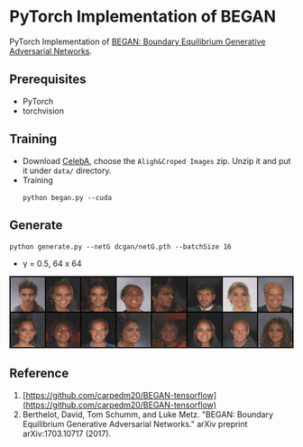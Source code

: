 # PyTorch Implementation of BEGAN

PyTorch Implementation of [BEGAN: Boundary Equilibrium Generative Adversarial Networks](https://arxiv.org/abs/1703.10717).

## Prerequisites
- PyTorch
- torchvision

## Training
- Download [CelebA](http://mmlab.ie.cuhk.edu.hk/projects/CelebA.html), choose the `Aligh&Croped Images` zip. Unzip it and put it under `data/` directory.
- Training
  ```
  python began.py --cuda
  ```

## Generate
  ```
  python generate.py --netG dcgan/netG.pth --batchSize 16
  ```
- γ = 0.5, 64 x 64

![generation](dcgan/fake.png "BEGAN")

## Reference
1. [https://github.com/carpedm20/BEGAN-tensorflow](https://github.com/carpedm20/BEGAN-tensorflow)
2. Berthelot, David, Tom Schumm, and Luke Metz. "BEGAN: Boundary Equilibrium Generative Adversarial Networks." arXiv preprint arXiv:1703.10717 (2017).
